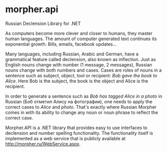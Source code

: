 morpher.api
===========

Russian Declension Library for .NET

As computers become more clever and closer to humans, they master human languages.  The amount of computer generated text continues its exponential growth.  Bills, emails, facebook updates... 

Many languages, including Russian, Arabic and German, have a grammatical feature called declension, also known as inflection.  Just as English nouns change with number (1 message, 2 messages), Russian nouns change with both numbers and cases.  Cases are roles of nouns in a sentence such as subject, object, tool or recipient: *Bob gave the book to Alice*.  Here Bob is the subject, the book is the object and Alice is the recipient.  

In order to generate a sentence such as *Bob has tagged Alice in a photo* in Russian (Боб отметил Алису на фотографии), one needs to apply the correct cases to *Alice* and *photo*.  That's exactly where Russian Morpher comes in with its ability to change any noun or noun phrase to reflect the correct case.

Morpher.API is a .NET library that provides easy to use interfaces to declension and number spelling functionality.  The functionality itself is implemented as a web service that is publicly available at http://morpher.ru/WebService.aspx.
